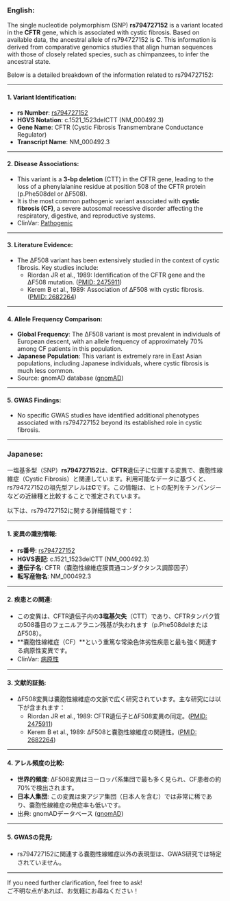 ### English:
The single nucleotide polymorphism (SNP) **rs794727152** is a variant located in the **CFTR** gene, which is associated with cystic fibrosis. Based on available data, the ancestral allele of rs794727152 is **C**. This information is derived from comparative genomics studies that align human sequences with those of closely related species, such as chimpanzees, to infer the ancestral state.

Below is a detailed breakdown of the information related to rs794727152:

---

#### 1. Variant Identification:
- **rs Number**: [rs794727152](https://www.ncbi.nlm.nih.gov/snp/rs794727152)
- **HGVS Notation**: c.1521_1523delCTT (NM_000492.3)
- **Gene Name**: CFTR (Cystic Fibrosis Transmembrane Conductance Regulator)
- **Transcript Name**: NM_000492.3

---

#### 2. Disease Associations:
- This variant is a **3-bp deletion** (CTT) in the CFTR gene, leading to the loss of a phenylalanine residue at position 508 of the CFTR protein (p.Phe508del or ΔF508). 
- It is the most common pathogenic variant associated with **cystic fibrosis (CF)**, a severe autosomal recessive disorder affecting the respiratory, digestive, and reproductive systems.
- ClinVar: [Pathogenic](https://www.ncbi.nlm.nih.gov/clinvar/variation/7109/)

---

#### 3. Literature Evidence:
- The ΔF508 variant has been extensively studied in the context of cystic fibrosis. Key studies include:
  - Riordan JR et al., 1989: Identification of the CFTR gene and the ΔF508 mutation. ([PMID: 2475911](https://pubmed.ncbi.nlm.nih.gov/2475911/))
  - Kerem B et al., 1989: Association of ΔF508 with cystic fibrosis. ([PMID: 2682264](https://pubmed.ncbi.nlm.nih.gov/2682264/))

---

#### 4. Allele Frequency Comparison:
- **Global Frequency**: The ΔF508 variant is most prevalent in individuals of European descent, with an allele frequency of approximately 70% among CF patients in this population.
- **Japanese Population**: This variant is extremely rare in East Asian populations, including Japanese individuals, where cystic fibrosis is much less common.
- Source: gnomAD database ([gnomAD](https://gnomad.broadinstitute.org/))

---

#### 5. GWAS Findings:
- No specific GWAS studies have identified additional phenotypes associated with rs794727152 beyond its established role in cystic fibrosis.

---

### Japanese:
一塩基多型（SNP）**rs794727152**は、**CFTR**遺伝子に位置する変異で、嚢胞性線維症（Cystic Fibrosis）と関連しています。利用可能なデータに基づくと、rs794727152の祖先型アレルは**C**です。この情報は、ヒトの配列をチンパンジーなどの近縁種と比較することで推定されています。

以下は、rs794727152に関する詳細情報です：

---

#### 1. 変異の識別情報:
- **rs番号**: [rs794727152](https://www.ncbi.nlm.nih.gov/snp/rs794727152)
- **HGVS表記**: c.1521_1523delCTT (NM_000492.3)
- **遺伝子名**: CFTR（嚢胞性線維症膜貫通コンダクタンス調節因子）
- **転写産物名**: NM_000492.3

---

#### 2. 疾患との関連:
- この変異は、CFTR遺伝子内の**3塩基欠失**（CTT）であり、CFTRタンパク質の508番目のフェニルアラニン残基が失われます（p.Phe508delまたはΔF508）。
- **嚢胞性線維症（CF）**という重篤な常染色体劣性疾患と最も強く関連する病原性変異です。
- ClinVar: [病原性](https://www.ncbi.nlm.nih.gov/clinvar/variation/7109/)

---

#### 3. 文献的証拠:
- ΔF508変異は嚢胞性線維症の文脈で広く研究されています。主な研究には以下が含まれます：
  - Riordan JR et al., 1989: CFTR遺伝子とΔF508変異の同定。([PMID: 2475911](https://pubmed.ncbi.nlm.nih.gov/2475911/))
  - Kerem B et al., 1989: ΔF508と嚢胞性線維症の関連性。([PMID: 2682264](https://pubmed.ncbi.nlm.nih.gov/2682264/))

---

#### 4. アレル頻度の比較:
- **世界的頻度**: ΔF508変異はヨーロッパ系集団で最も多く見られ、CF患者の約70%で検出されます。
- **日本人集団**: この変異は東アジア集団（日本人を含む）では非常に稀であり、嚢胞性線維症の発症率も低いです。
- 出典: gnomADデータベース ([gnomAD](https://gnomad.broadinstitute.org/))

---

#### 5. GWASの発見:
- rs794727152に関連する嚢胞性線維症以外の表現型は、GWAS研究では特定されていません。

--- 

If you need further clarification, feel free to ask!  
ご不明な点があれば、お気軽にお尋ねください！